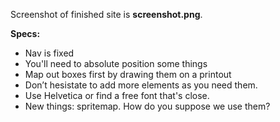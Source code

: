 Screenshot of finished site is **screenshot.png**.

**Specs:**

* Nav is fixed
* You'll need to absolute position some things
* Map out boxes first by drawing them on a printout
* Don’t hesistate to add more elements as you need them.
* Use Helvetica or find a free font that's close.
* New things: spritemap. How do you suppose we use them?

